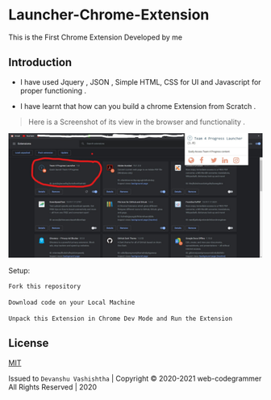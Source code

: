 # Launcher-Chrome-Extension

This is the First Chrome Extension Developed by me 

## Introduction

- I have used Jquery , JSON , Simple HTML, CSS for UI and Javascript for proper functioning .

- I have learnt that how can you build a chrome Extension from Scratch .

> Here is a Screenshot of its view in the browser and functionality .

![alt text](https://github.com/web-codegrammer/Launcher-Chrome-Extension/blob/main/Extension%20view%20in%20Browser.jpg)


Setup:
```
Fork this repository

Download code on your Local Machine 

Unpack this Extension in Chrome Dev Mode and Run the Extension
```

## License 

[MIT](https://github.com/web-codegrammer/Launcher-Chrome-Extension/blob/main/LICENSE)

Issued to ```Devanshu Vashishtha``` | Copyright ©️ 2020-2021 web-codegrammer All Rights Reserved | 2020
